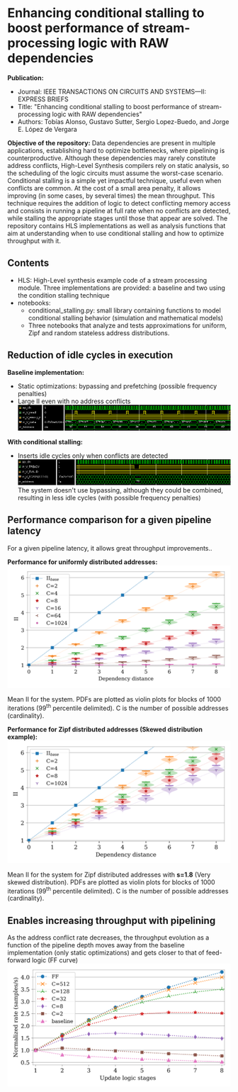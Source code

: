 # Enhancing conditional stalling to boost performance of stream-processing logic with RAW dependencies
**Publication:**
- Journal: IEEE TRANSACTIONS ON CIRCUITS AND SYSTEMS—II: EXPRESS BRIEFS
- Title: "Enhancing conditional stalling to boost performance of stream-processing logic with RAW dependencies"
- Authors: Tobías Alonso, Gustavo Sutter, Sergio Lopez-Buedo, and Jorge E. López de Vergara

**Objective of the repository:**
Data dependencies are present in multiple applications, establishing hard to optimize bottlenecks, where pipelining is counterproductive.
Although these dependencies may rarely constitute address conflicts, High-Level Synthesis compilers rely on static analysis, so the scheduling of the logic circuits must assume the worst-case scenario.
Conditional stalling is a simple yet impactful technique, useful even when conflicts are common.
At the cost of a small area penalty, it allows improving (in some cases, by several times) the mean throughput.
This technique requires the addition of logic to detect conflicting memory access and consists in running a pipeline at full rate when no conflicts are detected, while stalling the appropriate stages until those that appear are solved.
The repository contains HLS implementations as well as analysis functions that aim at understanding when to use conditional stalling and how to optimize throughput with it.

## Contents
- HLS: High-Level synthesis example code of a stream processing module. Three implementations are provided: a baseline and two using the condition stalling technique
- notebooks:
  - conditional_stalling.py: small library containing functions to model conditional stalling behavior (simulation and mathematical models)
  - Three notebooks that analyze and tests approximations for uniform, Zipf and random stateless address distributions.

## Reduction of idle cycles in execution
**Baseline implementation:**
- Static optimizations: bypassing and prefetching (possible frequency penalties)
- Large II even with no address conflicts
![picture alt](HLS/figures/baseline_impl.png )

**With conditional stalling:**
- Inserts idle cycles only when conflicts are detected
![picture alt](HLS/figures/Conditional_stalling.png )
The system doesn't use bypassing, although they could be combined, resulting in less idle cycles (with possible frequency penalties)


## Performance comparison for a given pipeline latency

For a given pipeline latency, it allows great throughput improvements..

**Performance for uniformly distributed addresses:**
![picture alt](figures/IIsys_uniform_violin_plots.svg )

Mean II for the system. PDFs are plotted as violin plots for blocks of 1000 iterations (99<sup>th</sup> percentile delimited). C is the number of possible addresses (cardinality).


**Performance for Zipf distributed addresses (Skewed distribution example):**
![picture alt](figures/IIsys_zipf_violin_plots.svg )

Mean II for the system for Zipf distributed addresses with **s=1.8** (Very skewed distribution). PDFs are plotted as violin plots for blocks of 1000 iterations (99<sup>th</sup> percentile delimited). C is the number of possible addresses (cardinality).


## Enables increasing throughput with pipelining
As the address conflict rate decreases, the throughput evolution as a function of the pipeline depth moves away from the baseline implementation (only static optimizations) and gets closer to that of feed-forward logic (FF curve)
![picture alt](figures/rate_vs_depth_uniform.svg )

